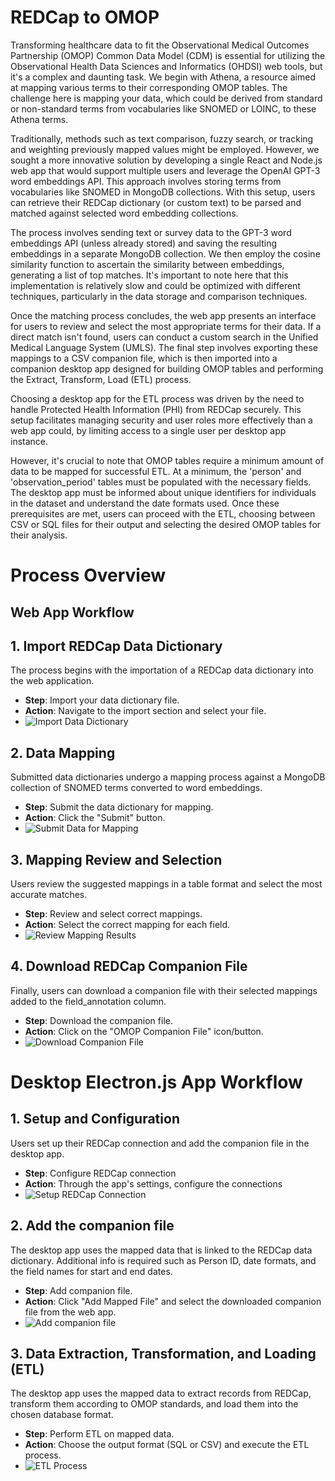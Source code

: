 # REDCap to OMOP

Transforming healthcare data to fit the Observational Medical Outcomes Partnership (OMOP) Common Data Model (CDM) is essential for utilizing the Observational Health Data Sciences and Informatics (OHDSI) web tools, but it's a complex and daunting task. We begin with Athena, a resource aimed at mapping various terms to their corresponding OMOP tables. The challenge here is mapping your data, which could be derived from standard or non-standard terms from vocabularies like SNOMED or LOINC, to these Athena terms.

Traditionally, methods such as text comparison, fuzzy search, or tracking and weighting previously mapped values might be employed. However, we sought a more innovative solution by developing a single React and Node.js web app that would support multiple users and leverage the OpenAI GPT-3 word embeddings API. This approach involves storing terms from vocabularies like SNOMED in MongoDB collections. With this setup, users can retrieve their REDCap dictionary (or custom text) to be parsed and matched against selected word embedding collections.

The process involves sending text or survey data to the GPT-3 word embeddings API (unless already stored) and saving the resulting embeddings in a separate MongoDB collection. We then employ the cosine similarity function to ascertain the similarity between embeddings, generating a list of top matches. It's important to note here that this implementation is relatively slow and could be optimized with different techniques, particularly in the data storage and comparison techniques.

Once the matching process concludes, the web app presents an interface for users to review and select the most appropriate terms for their data. If a direct match isn't found, users can conduct a custom search in the Unified Medical Language System (UMLS). The final step involves exporting these mappings to a CSV companion file, which is then imported into a companion desktop app designed for building OMOP tables and performing the Extract, Transform, Load (ETL) process.

Choosing a desktop app for the ETL process was driven by the need to handle Protected Health Information (PHI) from REDCap securely. This setup facilitates managing security and user roles more effectively than a web app could, by limiting access to a single user per desktop app instance.

However, it's crucial to note that OMOP tables require a minimum amount of data to be mapped for successful ETL. At a minimum, the 'person' and 'observation_period' tables must be populated with the necessary fields. The desktop app must be informed about unique identifiers for individuals in the dataset and understand the date formats used. Once these prerequisites are met, users can proceed with the ETL, choosing between CSV or SQL files for their output and selecting the desired OMOP tables for their analysis.

# Process Overview

## Web App Workflow

## 1. Import REDCap Data Dictionary
   The process begins with the importation of a REDCap data dictionary into the web application.

- **Step**: Import your data dictionary file.
- **Action**: Navigate to the import section and select your file.
- ![Import Data Dictionary](frontend/src/assets/readme/webapp_submitData.png)

## 2. Data Mapping
   Submitted data dictionaries undergo a mapping process against a MongoDB collection of SNOMED terms converted to word embeddings.

- **Step**: Submit the data dictionary for mapping.
- **Action**: Click the "Submit" button.
- ![Submit Data for Mapping](frontend/src/assets/readme/webapp_submit_job.gif)

## 3. Mapping Review and Selection
   Users review the suggested mappings in a table format and select the most accurate matches.

- **Step**: Review and select correct mappings.
- **Action**: Select the correct mapping for each field.
- ![Review Mapping Results](frontend/src/assets/readme/webapp_prefer.gif)

## 4. Download REDCap Companion File
   Finally, users can download a companion file with their selected mappings added to the field_annotation column.

- **Step**: Download the companion file.
- **Action**: Click on the "OMOP Companion File" icon/button.
- ![Download Companion File](frontend/src/assets/readme/webapp_download.gif)

# Desktop Electron.js App Workflow
## 1. Setup and Configuration
Users set up their REDCap connection and add the companion file in the desktop app.

- **Step**: Configure REDCap connection
- **Action**: Through the app's settings, configure the connections
- ![Setup REDCap Connection](frontend/src/assets/readme/desktopapp_setup_connection.png)

## 2. Add the companion file
The desktop app uses the mapped data that is linked to the REDCap data dictionary. Additional info is required such as Person ID, date formats, and the field names for start and end dates.

- **Step**: Add companion file.
- **Action**: Click "Add Mapped File" and select the downloaded companion file from the web app.
- ![Add companion file](frontend/src/assets/readme/desktopapp_add_file.gif)

## 3. Data Extraction, Transformation, and Loading (ETL)
The desktop app uses the mapped data to extract records from REDCap, transform them according to OMOP standards, and load them into the chosen database format.

- **Step**: Perform ETL on mapped data.
- **Action**: Choose the output format (SQL or CSV) and execute the ETL process.
- ![ETL Process](frontend/src/assets/readme/desktopapp_output.gif)
